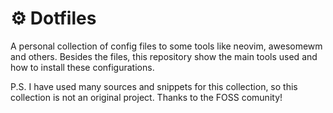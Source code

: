 # ⚙️  Dotfiles

A personal collection of config files to some tools like neovim, awesomewm and others.
Besides the files, this repository show the main tools used and how to install
these configurations.

P.S. I have used many sources and snippets for this collection, so this collection
is not an original project. Thanks to the FOSS comunity!

<!-- ## 🕶️ Showcase -->
<!-- ## 📦 Installation -->
